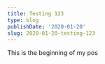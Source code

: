 ```yaml
---
title: Testing 123
type: blog
publishDate: '2020-01-20'
slug: 2020-01-20-testing-123
---
```

This is the beginning of my pos